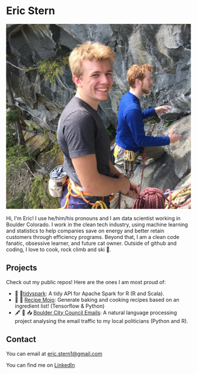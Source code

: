 # Eric Stern

![](https://github.com/estern95/estern95/blob/master/Casual%20Headshot.jpg?raw=true)
<!--
**estern95/estern95** is a ✨ _special_ ✨ repository because its `README.md` (this file) appears on your GitHub profile.

Here are some ideas to get you started:

- 🔭 I’m currently working on ...
- 🌱 I’m currently learning ...
- 👯 I’m looking to collaborate on ...
- 🤔 I’m looking for help with ...
- 💬 Ask me about ...
- 📫 How to reach me: ...
- 😄 Pronouns: ...
- ⚡ Fun fact: ...
-->

Hi, I'm Eric! I use he/him/his pronouns and I am data scientist working in Boulder Colorado. I work in the clean tech industry, using machine learning and statistics to help companies save on energy and better retain customers through efficiency programs. Beyond that, I am a clean code fanatic, obsessive learner, and future cat owner. Outside of github and coding, I love to cook, rock climb and ski 🎿. 

## Projects

Check out my public repos! Here are the ones I am most proud of:

* 🧼 🧹[tidyspark](https://github.com/danzafar/tidyspark): A tidy API for Apache Spark for R (R and Scala).
* 🥘 🍳 [Recipe Mojo](https://github.com/estern95/Recipe-Mojo): Generate baking and cooking recipes based on an ingredient list! (Tensorflow & Python)
* 🖋 📝 📥 [Boulder City Council Emails](https://github.com/estern95/boulder_council_emails#boulder-colorado-local-politics): A natural language processing project analysing the email traffic to my local politicians (Python and R). 

## Contact

You can email at [eric.stern1@gmail.com](mailto:eric.stern1@gmail.com)

You can find me on [LinkedIn](https://www.linkedin.com/in/eric-stern-47042296/)
